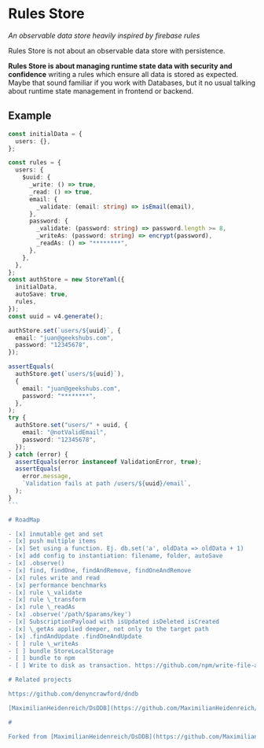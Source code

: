 # Rules Store

_An observable data store heavily inspired by firebase rules_

Rules Store is not about an observable data store with persistence.

**Rules Store is about managing runtime state data with security and confidence** writing a rules which ensure all data is stored as expected. Maybe that sound familiar if you work with Databases, but it no usual talking about runtime state management in frontend or backend.

## Example

````ts
const initialData = {
  users: {},
};

const rules = {
  users: {
    $uuid: {
      _write: () => true,
      _read: () => true,
      email: {
        _validate: (email: string) => isEmail(email),
      },
      password: {
        _validate: (password: string) => password.length >= 8,
        _writeAs: (password: string) => encrypt(password),
        _readAs: () => "********",
      },
    },
  },
};
const authStore = new StoreYaml({
  initialData,
  autoSave: true,
  rules,
});
const uuid = v4.generate();

authStore.set(`users/${uuid}`, {
  email: "juan@geekshubs.com",
  password: "12345678",
});

assertEquals(
  authStore.get(`users/${uuid}`),
  {
    email: "juan@geekshubs.com",
    password: "********",
  },
);
try {
  authStore.set("users/" + uuid, {
    email: "@notValidEmail",
    password: "12345678",
  });
} catch (error) {
  assertEquals(error instanceof ValidationError, true);
  assertEquals(
    error.message,
    `Validation fails at path /users/${uuid}/email`,
  );
}
```

# RoadMap

- [x] inmutable get and set
- [x] push multiple items
- [x] Set using a function. Ej. db.set('a', oldData => oldData + 1)
- [x] add config to instantiation: filename, folder, autoSave
- [x] .observe()
- [x] find, findOne, findAndRemove, findOneAndRemove
- [x] rules write and read
- [x] performance benchmarks
- [x] rule \_validate
- [x] rule \_transform
- [x] rule \_readAs
- [x] .observe('/path/$params/key')
- [x] SubscriptionPayload with isUpdated isDeleted isCreated
- [x] \_getAs applied deeper, not only to the target path
- [x] .findAndUpdate .findOneAndUpdate
- [ ] rule \_writeAs
- [ ] bundle StoreLocalStorage
- [ ] bundle to npm
- [ ] Write to disk as transaction. https://github.com/npm/write-file-atomic

# Related projects

https://github.com/denyncrawford/dndb

[MaximilianHeidenreich/DsDDB](https://github.com/MaximilianHeidenreich/DsDDB)

#

Forked from [MaximilianHeidenreich/DsDDB](https://github.com/MaximilianHeidenreich/DsDDB)
````
